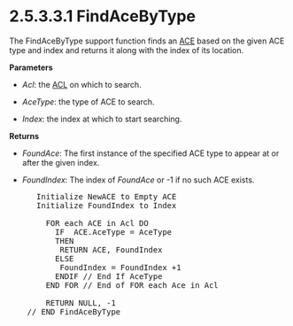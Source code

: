 <html dir="LTR" xmlns:mshelp="http://msdn.microsoft.com/mshelp" xmlns:ddue="http://ddue.schemas.microsoft.com/authoring/2003/5" xmlns:xlink="http://www.w3.org/1999/xlink" xmlns:tool="http://www.microsoft.com/tooltip">
    <head>
        <meta http-equiv="Content-Type" content="text/html; CHARSET=utf-8"></meta>
        <meta name="save" content="history"></meta>
        <title>2.5.3.3.1 FindAceByType</title>
        <xml>
            <mshelp:toctitle title="2.5.3.3.1 FindAceByType"></mshelp:toctitle>
            <mshelp:rltitle title="[MS-DTYP]: FindAceByType"></mshelp:rltitle>
            <mshelp:keyword index="A" term="d635f018-e69b-425d-af59-bb2ff4398811"></mshelp:keyword>
            <mshelp:attr name="DCSext.ContentType" value="open specification"></mshelp:attr>
            <mshelp:attr name="AssetID" value="d635f018-e69b-425d-af59-bb2ff4398811"></mshelp:attr>
            <mshelp:attr name="TopicType" value="kbRef"></mshelp:attr>
            <mshelp:attr name="DCSext.Title" value="[MS-DTYP]: FindAceByType" />
        </xml>
    </head>
    <body>
        <div id="header">
            <h1 class="heading">2.5.3.3.1 FindAceByType</h1>
        </div>
        <div id="mainSection">
            <div id="mainBody">
                <div id="allHistory" class="saveHistory"></div>
                <div id="sectionSection0" class="section" name="collapseableSection">
                    

<p>The FindAceByType support function finds an <a href="d06e5a81-176e-46c6-9cf7-9137aad4455e.md">ACE</a> based on the given ACE
type and index and returns it along with the index of its location.</p>

<p><b>Parameters</b></p>

<ul><li><p><span><span> 
</span></span><i>Acl</i>: the <a href="20233ed8-a6c6-4097-aafa-dd545ed24428.md">ACL</a> on which to search.</p>

</li><li><p><span><span> 
</span></span><i>AceType</i>: the type of ACE to search.</p>

</li><li><p><span><span> 
</span></span><i>Index</i>: the index at which to start searching.</p>

</li></ul><p><b>Returns</b></p>

<ul><li><p><span><span> 
</span></span><i>FoundAce</i>: The first instance of the specified ACE type to
appear at or after the given index.</p>

</li><li><p><span><span> 
</span></span><i>FoundIndex</i>: The index of <i>FoundAce</i> or -1 if no such
ACE exists.</p>

<div><pre>   Initialize NewACE to Empty ACE
   Initialize FoundIndex to Index
     
     FOR each ACE in Acl DO
       IF  ACE.AceType = AceType
       THEN
        RETURN ACE, FoundIndex
       ELSE
        FoundIndex = FoundIndex +1
       ENDIF // End If AceType   
     END FOR // End of FOR each Ace in Acl
    
     RETURN NULL, -1
 // END FindAceByType
</pre></div>

</li></ul>
                </div>
            </div>
        </div>
    </body>
</html>